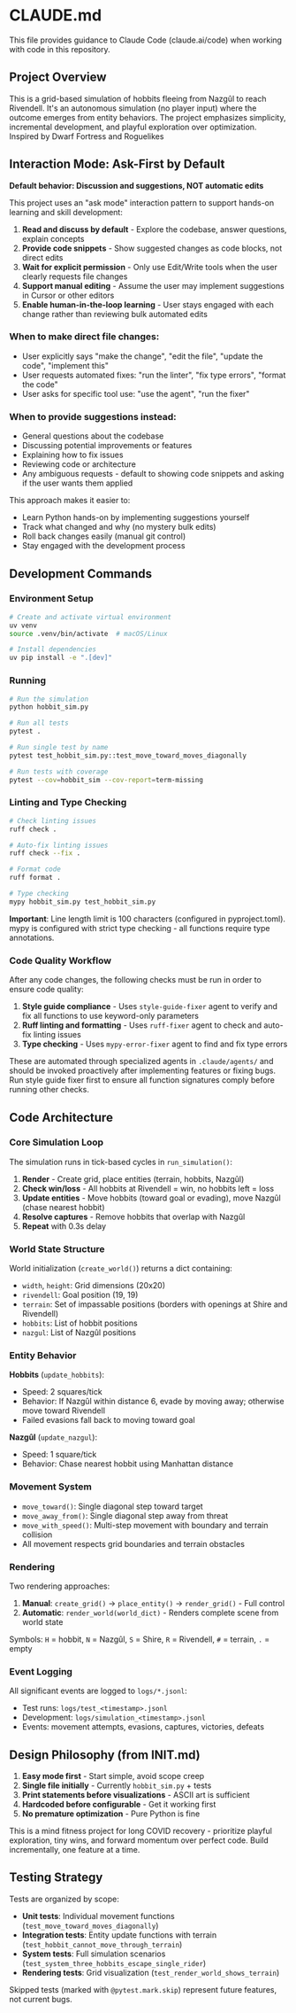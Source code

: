 # CLAUDE.md

This file provides guidance to Claude Code (claude.ai/code) when working with code in this repository.

## Project Overview

This is a grid-based simulation of hobbits fleeing from Nazgûl to reach Rivendell. It's an autonomous simulation (no player input) where the outcome emerges from entity behaviors. The project emphasizes simplicity, incremental development, and playful exploration over optimization.
Inspired by Dwarf Fortress and Roguelikes

## Interaction Mode: Ask-First by Default

**Default behavior: Discussion and suggestions, NOT automatic edits**

This project uses an "ask mode" interaction pattern to support hands-on learning and skill development:

1. **Read and discuss by default** - Explore the codebase, answer questions, explain concepts
2. **Provide code snippets** - Show suggested changes as code blocks, not direct edits
3. **Wait for explicit permission** - Only use Edit/Write tools when the user clearly requests file changes
4. **Support manual editing** - Assume the user may implement suggestions in Cursor or other editors
5. **Enable human-in-the-loop learning** - User stays engaged with each change rather than reviewing bulk automated edits

### When to make direct file changes:
- User explicitly says "make the change", "edit the file", "update the code", "implement this"
- User requests automated fixes: "run the linter", "fix type errors", "format the code"
- User asks for specific tool use: "use the agent", "run the fixer"

### When to provide suggestions instead:
- General questions about the codebase
- Discussing potential improvements or features
- Explaining how to fix issues
- Reviewing code or architecture
- Any ambiguous requests - default to showing code snippets and asking if the user wants them applied

This approach makes it easier to:
- Learn Python hands-on by implementing suggestions yourself
- Track what changed and why (no mystery bulk edits)
- Roll back changes easily (manual git control)
- Stay engaged with the development process

## Development Commands

### Environment Setup
```bash
# Create and activate virtual environment
uv venv
source .venv/bin/activate  # macOS/Linux

# Install dependencies
uv pip install -e ".[dev]"
```

### Running
```bash
# Run the simulation
python hobbit_sim.py

# Run all tests
pytest .

# Run single test by name
pytest test_hobbit_sim.py::test_move_toward_moves_diagonally

# Run tests with coverage
pytest --cov=hobbit_sim --cov-report=term-missing
```

### Linting and Type Checking
```bash
# Check linting issues
ruff check .

# Auto-fix linting issues
ruff check --fix .

# Format code
ruff format .

# Type checking
mypy hobbit_sim.py test_hobbit_sim.py
```

**Important**: Line length limit is 100 characters (configured in pyproject.toml). mypy is configured with strict type checking - all functions require type annotations.

### Code Quality Workflow
After any code changes, the following checks must be run in order to ensure code quality:
1. **Style guide compliance** - Uses `style-guide-fixer` agent to verify and fix all functions to use keyword-only parameters
2. **Ruff linting and formatting** - Uses `ruff-fixer` agent to check and auto-fix linting issues
3. **Type checking** - Uses `mypy-error-fixer` agent to find and fix type errors

These are automated through specialized agents in `.claude/agents/` and should be invoked proactively after implementing features or fixing bugs. Run style guide fixer first to ensure all function signatures comply before running other checks.

## Code Architecture

### Core Simulation Loop
The simulation runs in tick-based cycles in `run_simulation()`:
1. **Render** - Create grid, place entities (terrain, hobbits, Nazgûl)
2. **Check win/loss** - All hobbits at Rivendell = win, no hobbits left = loss
3. **Update entities** - Move hobbits (toward goal or evading), move Nazgûl (chase nearest hobbit)
4. **Resolve captures** - Remove hobbits that overlap with Nazgûl
5. **Repeat** with 0.3s delay

### World State Structure
World initialization (`create_world()`) returns a dict containing:
- `width`, `height`: Grid dimensions (20x20)
- `rivendell`: Goal position (19, 19)
- `terrain`: Set of impassable positions (borders with openings at Shire and Rivendell)
- `hobbits`: List of hobbit positions
- `nazgul`: List of Nazgûl positions

### Entity Behavior

**Hobbits** (`update_hobbits`):
- Speed: 2 squares/tick
- Behavior: If Nazgûl within distance 6, evade by moving away; otherwise move toward Rivendell
- Failed evasions fall back to moving toward goal

**Nazgûl** (`update_nazgul`):
- Speed: 1 square/tick
- Behavior: Chase nearest hobbit using Manhattan distance

### Movement System
- `move_toward()`: Single diagonal step toward target
- `move_away_from()`: Single diagonal step away from threat
- `move_with_speed()`: Multi-step movement with boundary and terrain collision
- All movement respects grid boundaries and terrain obstacles

### Rendering
Two rendering approaches:
1. **Manual**: `create_grid()` → `place_entity()` → `render_grid()` - Full control
2. **Automatic**: `render_world(world_dict)` - Renders complete scene from world state

Symbols: `H` = hobbit, `N` = Nazgûl, `S` = Shire, `R` = Rivendell, `#` = terrain, `.` = empty

### Event Logging
All significant events are logged to `logs/*.jsonl`:
- Test runs: `logs/test_<timestamp>.jsonl`
- Development: `logs/simulation_<timestamp>.jsonl`
- Events: movement attempts, evasions, captures, victories, defeats

## Design Philosophy (from INIT.md)

1. **Easy mode first** - Start simple, avoid scope creep
2. **Single file initially** - Currently `hobbit_sim.py` + tests
3. **Print statements before visualizations** - ASCII art is sufficient
4. **Hardcoded before configurable** - Get it working first
5. **No premature optimization** - Pure Python is fine

This is a mind fitness project for long COVID recovery - prioritize playful exploration, tiny wins, and forward momentum over perfect code. Build incrementally, one feature at a time.

## Testing Strategy

Tests are organized by scope:
- **Unit tests**: Individual movement functions (`test_move_toward_moves_diagonally`)
- **Integration tests**: Entity update functions with terrain (`test_hobbit_cannot_move_through_terrain`)
- **System tests**: Full simulation scenarios (`test_system_three_hobbits_escape_single_rider`)
- **Rendering tests**: Grid visualization (`test_render_world_shows_terrain`)

Skipped tests (marked with `@pytest.mark.skip`) represent future features, not current bugs.
